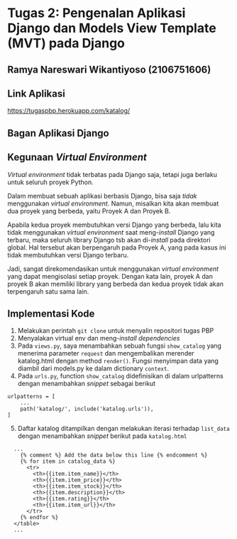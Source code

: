 # Tugas 2: Pengenalan Aplikasi Django dan Models View Template (MVT) pada Django

## Ramya Nareswari Wikantiyoso (2106751606)


## Link Aplikasi
https://tugaspbp.herokuapp.com/katalog/

## Bagan Aplikasi Django

## Kegunaan *Virtual Environment*
*Virtual environment* tidak terbatas pada Django saja, tetapi juga berlaku untuk seluruh proyek Python.

Dalam membuat sebuah aplikasi berbasis Django, bisa saja *tidak* menggunakan *virtual environment*. Namun, misalkan kita akan membuat dua proyek yang berbeda, yaitu Proyek A dan Proyek B. 

Apabila kedua proyek membutuhkan versi Django yang berbeda, lalu kita tidak menggunakan *virtual environment* saat meng-*install* Django yang terbaru, maka seluruh library Django tsb akan di-*install* pada direktori global. Hal tersebut akan berpengaruh pada Proyek A, yang pada kasus ini tidak membutuhkan versi Django terbaru.

Jadi, sangat direkomendasikan untuk menggunakan *virtual environment* yang dapat mengisolasi setiap proyek. Dengan kata lain, proyek A dan proyek B akan memiliki library yang berbeda dan kedua proyek tidak akan terpengaruh satu sama lain.

## Implementasi Kode
1. Melakukan perintah `git clone` untuk menyalin repositori tugas PBP
2. Menyalakan virtual env dan meng-*install* *dependencies*
3. Pada `views.py`, saya menambahkan sebuah fungsi `show_catalog` yang menerima parameter `request` dan mengembalikan merender katalog.html dengan method `render()`. Fungsi menyimpan data yang diambil dari models.py ke dalam dictionary `context`.
4. Pada `urls.py`, function `show_catalog` didefinisikan di dalam urlpatterns dengan menambahkan *snippet* sebagai berikut
```
urlpatterns = [
    ...
    path('katalog/', include('katalog.urls')),
]
``` 
5. Daftar katalog ditampilkan dengan melakukan iterasi terhadap `list_data` dengan menambahkan *snippet* berikut pada `katalog.html`
```
  ...
    {% comment %} Add the data below this line {% endcomment %}
    {% for item in catalog_data %}
      <tr>
        <th>{{item.item_name}}</th>
        <th>{{item.item_price}}</th>
        <th>{{item.item_stock}}</th>
        <th>{{item.description}}</th>
        <th>{{item.rating}}</th>
        <th>{{item.item_url}}</th>
      </tr>
    {% endfor %}
  </table>
  ...
```




